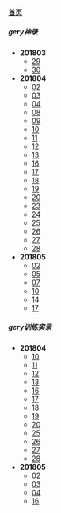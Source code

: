 
#### [首页](?file=home-首页)

##### gery神录
- **201803**
    - [29](?file=001-gery神录/001-201803/029-29 "29")
    - [30](?file=001-gery神录/001-201803/030-30 "30")
- **201804**
    - [02](?file=001-gery神录/002-201804/002-02 "02")
    - [03](?file=001-gery神录/002-201804/003-03 "03")
    - [04](?file=001-gery神录/002-201804/004-04 "04")
    - [08](?file=001-gery神录/002-201804/008-08 "08")
    - [09](?file=001-gery神录/002-201804/009-09 "09")
    - [10](?file=001-gery神录/002-201804/010-10 "10")
    - [11](?file=001-gery神录/002-201804/011-11 "11")
    - [12](?file=001-gery神录/002-201804/012-12 "12")
    - [13](?file=001-gery神录/002-201804/013-13 "13")
    - [16](?file=001-gery神录/002-201804/016-16 "16")
    - [17](?file=001-gery神录/002-201804/017-17 "17")
    - [18](?file=001-gery神录/002-201804/018-18 "18")
    - [19](?file=001-gery神录/002-201804/019-19 "19")
    - [20](?file=001-gery神录/002-201804/020-20 "20")
    - [23](?file=001-gery神录/002-201804/023-23 "23")
    - [24](?file=001-gery神录/002-201804/024-24 "24")
    - [25](?file=001-gery神录/002-201804/025-25 "25")
    - [26](?file=001-gery神录/002-201804/026-26 "26")
    - [27](?file=001-gery神录/002-201804/027-27 "27")
    - [28](?file=001-gery神录/002-201804/028-28 "28")
- **201805**
    - [02](?file=001-gery神录/003-201805/002-02 "02")
    - [05](?file=001-gery神录/003-201805/005-05 "05")
    - [07](?file=001-gery神录/003-201805/007-07 "07")
    - [10](?file=001-gery神录/003-201805/010-10 "10")
    - [14](?file=001-gery神录/003-201805/014-14 "14")
    - [17](?file=001-gery神录/003-201805/017-17 "17")

##### gery训练实录
- **201804**
    - [10](?file=002-gery训练实录/002-201804/010-10 "10")
    - [11](?file=002-gery训练实录/002-201804/011-11 "11")
    - [12](?file=002-gery训练实录/002-201804/012-12 "12")
    - [13](?file=002-gery训练实录/002-201804/013-13 "13")
    - [16](?file=002-gery训练实录/002-201804/016-16 "16")
    - [17](?file=002-gery训练实录/002-201804/017-17 "17")
    - [18](?file=002-gery训练实录/002-201804/018-18 "18")
    - [19](?file=002-gery训练实录/002-201804/019-19 "19")
    - [20](?file=002-gery训练实录/002-201804/020-20 "20")
    - [25](?file=002-gery训练实录/002-201804/025-25 "25")
    - [26](?file=002-gery训练实录/002-201804/026-26 "26")
    - [27](?file=002-gery训练实录/002-201804/027-27 "27")
    - [28](?file=002-gery训练实录/002-201804/028-28 "28")
- **201805**
    - [02](?file=002-gery训练实录/003-201805/002-02 "02")
    - [03](?file=002-gery训练实录/003-201805/003-03 "03")
    - [04](?file=002-gery训练实录/003-201805/004-04 "04")
    - [16](?file=002-gery训练实录/003-201805/016-16 "16")
